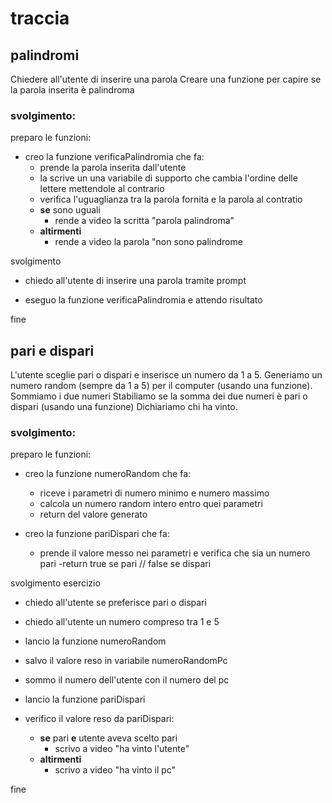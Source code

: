 # traccia

## palindromi

Chiedere all'utente di inserire una parola
Creare una funzione per capire se la parola inserita è palindroma

### svolgimento:

preparo le funzioni:

- creo la funzione verificaPalindromia che fa:
  - prende la parola inserita dall'utente
  - la scrive un una variabile di supporto che cambia l'ordine delle lettere mettendole al contrario
  - verifica l'uguaglianza tra la parola fornita e la parola al contratio
  - **se** sono uguali
    - rende a video la scritta "parola palindroma"
  - **altirmenti**
    - rende a video la parola "non sono palindrome

svolgimento

- chiedo all'utente di inserire una parola tramite prompt

- eseguo la funzione verificaPalindromia e attendo risultato

fine

## pari e dispari

L'utente sceglie pari o dispari e inserisce un numero da 1 a 5.
Generiamo un numero random (sempre da 1 a 5) per il computer (usando una funzione).
Sommiamo i due numeri
Stabiliamo se la somma dei due numeri è pari o dispari (usando una funzione)
Dichiariamo chi ha vinto.

### svolgimento:

preparo le funzioni:

- creo la funzione numeroRandom che fa:

  - riceve i parametri di numero minimo e numero massimo
  - calcola un numero random intero entro quei parametri
  - return del valore generato

- creo la funzione pariDispari che fa:
  - prende il valore messo nei parametri e verifica che sia un numero pari
    -return true se pari // false se dispari

svolgimento esercizio

- chiedo all'utente se preferisce pari o dispari
- chiedo all'utente un numero compreso tra 1 e 5
- lancio la funzione numeroRandom
- salvo il valore reso in variabile numeroRandomPc
- sommo il numero dell'utente con il numero del pc

- lancio la funzione pariDispari
- verifico il valore reso da pariDispari:
  - **se** pari **e** utente aveva scelto pari
    - scrivo a video "ha vinto l'utente"
  - **altirmenti**
    - scrivo a video "ha vinto il pc"

fine
